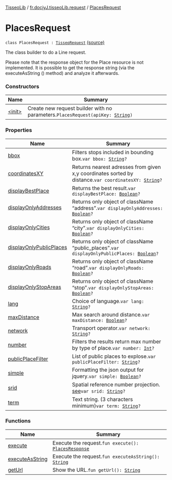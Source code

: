 [TisseoLib](../../index.md) / [fr.docjyJ.tisseoLib.request](../index.md) / [PlacesRequest](./index.md)

# PlacesRequest

`class PlacesRequest : `[`TisseoRequest`](../-tisseo-request/index.md) [(source)](https://github.com/docjyJ/TisseoLib/tree/master/src/main/kotlin/fr/docjyJ/tisseoLib/request/PlacesRequest.kt#L35)

The class builder to do a Line request.

Please note that the response object for the Place resource is not implemented.
It is possible to get the response string (via the executeAsString () method) and analyze it afterwards.

### Constructors

| Name | Summary |
|---|---|
| [&lt;init&gt;](-init-.md) | Create new request builder with no parameters.`PlacesRequest(apiKey: `[`String`](https://kotlinlang.org/api/latest/jvm/stdlib/kotlin/-string/index.html)`)` |

### Properties

| Name | Summary |
|---|---|
| [bbox](bbox.md) | Filters stops included in bounding box.`var bbox: `[`String`](https://kotlinlang.org/api/latest/jvm/stdlib/kotlin/-string/index.html)`?` |
| [coordinatesXY](coordinates-x-y.md) | Returns nearest adresses from given x,y coordinates sorted by distance.`var coordinatesXY: `[`String`](https://kotlinlang.org/api/latest/jvm/stdlib/kotlin/-string/index.html)`?` |
| [displayBestPlace](display-best-place.md) | Returns the best result.`var displayBestPlace: `[`Boolean`](https://kotlinlang.org/api/latest/jvm/stdlib/kotlin/-boolean/index.html)`?` |
| [displayOnlyAddresses](display-only-addresses.md) | Returns only object of className “address”.`var displayOnlyAddresses: `[`Boolean`](https://kotlinlang.org/api/latest/jvm/stdlib/kotlin/-boolean/index.html)`?` |
| [displayOnlyCities](display-only-cities.md) | Returns only object of className “city”.`var displayOnlyCities: `[`Boolean`](https://kotlinlang.org/api/latest/jvm/stdlib/kotlin/-boolean/index.html)`?` |
| [displayOnlyPublicPlaces](display-only-public-places.md) | Returns only object of className “public_places”.`var displayOnlyPublicPlaces: `[`Boolean`](https://kotlinlang.org/api/latest/jvm/stdlib/kotlin/-boolean/index.html)`?` |
| [displayOnlyRoads](display-only-roads.md) | Returns only object of className “road”.`var displayOnlyRoads: `[`Boolean`](https://kotlinlang.org/api/latest/jvm/stdlib/kotlin/-boolean/index.html)`?` |
| [displayOnlyStopAreas](display-only-stop-areas.md) | Returns only object of className “stop”.`var displayOnlyStopAreas: `[`Boolean`](https://kotlinlang.org/api/latest/jvm/stdlib/kotlin/-boolean/index.html)`?` |
| [lang](lang.md) | Choice of language.`var lang: `[`String`](https://kotlinlang.org/api/latest/jvm/stdlib/kotlin/-string/index.html)`?` |
| [maxDistance](max-distance.md) | Max search around distance.`var maxDistance: `[`Boolean`](https://kotlinlang.org/api/latest/jvm/stdlib/kotlin/-boolean/index.html)`?` |
| [network](network.md) | Transport operator.`var network: `[`String`](https://kotlinlang.org/api/latest/jvm/stdlib/kotlin/-string/index.html)`?` |
| [number](number.md) | Filters the results return max number by type of place.`var number: `[`Int`](https://kotlinlang.org/api/latest/jvm/stdlib/kotlin/-int/index.html)`?` |
| [publicPlaceFilter](public-place-filter.md) | List of public places to explose.`var publicPlaceFilter: `[`String`](https://kotlinlang.org/api/latest/jvm/stdlib/kotlin/-string/index.html)`?` |
| [simple](simple.md) | Formatting the json output for jquery.`var simple: `[`Boolean`](https://kotlinlang.org/api/latest/jvm/stdlib/kotlin/-boolean/index.html)`?` |
| [srid](srid.md) | Spatial reference number projection. [see](https://en.wikipedia.org/wiki/SRID)`var srid: `[`String`](https://kotlinlang.org/api/latest/jvm/stdlib/kotlin/-string/index.html)`?` |
| [term](term.md) | Text string. (3 characters minimum)`var term: `[`String`](https://kotlinlang.org/api/latest/jvm/stdlib/kotlin/-string/index.html)`?` |

### Functions

| Name | Summary |
|---|---|
| [execute](execute.md) | Execute the request.`fun execute(): `[`PlacesResponse`](../../fr.docjy-j.tisseo-lib.response/-places-response/index.md) |
| [executeAsString](execute-as-string.md) | Execute the request.`fun executeAsString(): `[`String`](https://kotlinlang.org/api/latest/jvm/stdlib/kotlin/-string/index.html) |
| [getUrl](get-url.md) | Show the URL.`fun getUrl(): `[`String`](https://kotlinlang.org/api/latest/jvm/stdlib/kotlin/-string/index.html) |
